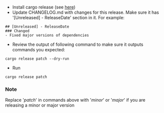 * Install cargo release (see [here](https://github.com/sunng87/cargo-release))
* Update CHANGELOG.md with changes for this release. Make sure it has '[Unreleased] - ReleaseDate' section in it. For example:
```
## [Unreleased] - ReleaseDate
### Changed
- Fixed major versions of dependencies
```
* Review the output of following command to make sure it outputs commands you expected:
```
cargo release patch --dry-run
```
* Run
```
cargo release patch
```

### Note

Replace '_patch_' in commands above with '_minor_' or '_major_' if you are releasing a minor or major version
